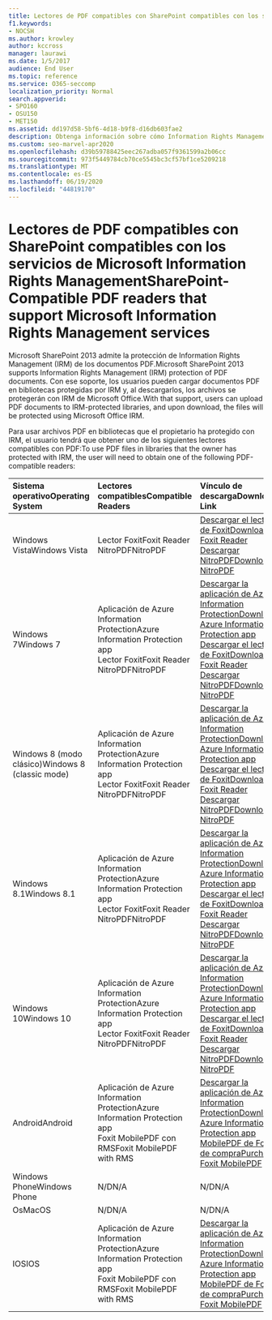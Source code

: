 ```yaml
---
title: Lectores de PDF compatibles con SharePoint compatibles con los servicios de Microsoft Information Rights Management
f1.keywords:
- NOCSH
ms.author: krowley
author: kccross
manager: laurawi
ms.date: 1/5/2017
audience: End User
ms.topic: reference
ms.service: O365-seccomp
localization_priority: Normal
search.appverid:
- SPO160
- OSU150
- MET150
ms.assetid: dd197d58-5bf6-4d18-b9f8-d16db603fae2
description: Obtenga información sobre cómo Information Rights Management (IRM) protege los documentos PDF cargados y descargados de bibliotecas protegidas por IRM en Microsoft SharePoint 2013.
ms.custom: seo-marvel-apr2020
ms.openlocfilehash: d39b59788425eec267adba057f9361599a2b06cc
ms.sourcegitcommit: 973f5449784cb70ce5545bc3cf57bf1ce5209218
ms.translationtype: MT
ms.contentlocale: es-ES
ms.lasthandoff: 06/19/2020
ms.locfileid: "44819170"
---
```

# <a name="sharepoint-compatible-pdf-readers-that-support-microsoft-information-rights-management-services"></a><span data-ttu-id="b0efa-103">Lectores de PDF compatibles con SharePoint compatibles con los servicios de Microsoft Information Rights Management</span><span class="sxs-lookup"><span data-stu-id="b0efa-103">SharePoint-Compatible PDF readers that support Microsoft Information Rights Management services</span></span>

<span data-ttu-id="b0efa-104">Microsoft SharePoint 2013 admite la protección de Information Rights Management (IRM) de los documentos PDF.</span><span class="sxs-lookup"><span data-stu-id="b0efa-104">Microsoft SharePoint 2013 supports Information Rights Management (IRM) protection of PDF documents.</span></span> <span data-ttu-id="b0efa-105">Con ese soporte, los usuarios pueden cargar documentos PDF en bibliotecas protegidas por IRM y, al descargarlos, los archivos se protegerán con IRM de Microsoft Office.</span><span class="sxs-lookup"><span data-stu-id="b0efa-105">With that support, users can upload PDF documents to IRM-protected libraries, and upon download, the files will be protected using Microsoft Office IRM.</span></span>
  
<span data-ttu-id="b0efa-106">Para usar archivos PDF en bibliotecas que el propietario ha protegido con IRM, el usuario tendrá que obtener uno de los siguientes lectores compatibles con PDF:</span><span class="sxs-lookup"><span data-stu-id="b0efa-106">To use PDF files in libraries that the owner has protected with IRM, the user will need to obtain one of the following PDF-compatible readers:</span></span>
  
|<span data-ttu-id="b0efa-107">**Sistema operativo**</span><span class="sxs-lookup"><span data-stu-id="b0efa-107">**Operating System**</span></span>|<span data-ttu-id="b0efa-108">**Lectores compatibles**</span><span class="sxs-lookup"><span data-stu-id="b0efa-108">**Compatible Readers**</span></span>|<span data-ttu-id="b0efa-109">**Vínculo de descarga**</span><span class="sxs-lookup"><span data-stu-id="b0efa-109">**Download Link**</span></span>|
|:-----|:-----|:-----|
|<span data-ttu-id="b0efa-110">Windows Vista</span><span class="sxs-lookup"><span data-stu-id="b0efa-110">Windows Vista</span></span>  <br/> |<span data-ttu-id="b0efa-111">Lector Foxit</span><span class="sxs-lookup"><span data-stu-id="b0efa-111">Foxit Reader</span></span>  <br/> <span data-ttu-id="b0efa-112">NitroPDF</span><span class="sxs-lookup"><span data-stu-id="b0efa-112">NitroPDF</span></span>  <br/> |[<span data-ttu-id="b0efa-113">Descargar el lector de Foxit</span><span class="sxs-lookup"><span data-stu-id="b0efa-113">Download Foxit Reader</span></span>](https://go.microsoft.com/fwlink/?linkid=253210) <br/> [<span data-ttu-id="b0efa-114">Descargar NitroPDF</span><span class="sxs-lookup"><span data-stu-id="b0efa-114">Download NitroPDF</span></span>](https://www.gonitro.com/pdf-reader) <br/> |
|<span data-ttu-id="b0efa-115">Windows 7</span><span class="sxs-lookup"><span data-stu-id="b0efa-115">Windows 7</span></span>  <br/> |<span data-ttu-id="b0efa-116">Aplicación de Azure Information Protection</span><span class="sxs-lookup"><span data-stu-id="b0efa-116">Azure Information Protection app</span></span>  <br/> <span data-ttu-id="b0efa-117">Lector Foxit</span><span class="sxs-lookup"><span data-stu-id="b0efa-117">Foxit Reader</span></span>  <br/> <span data-ttu-id="b0efa-118">NitroPDF</span><span class="sxs-lookup"><span data-stu-id="b0efa-118">NitroPDF</span></span>  <br/> |[<span data-ttu-id="b0efa-119">Descargar la aplicación de Azure Information Protection</span><span class="sxs-lookup"><span data-stu-id="b0efa-119">Download Azure Information Protection app</span></span>](https://go.microsoft.com/fwlink/?linkid=837797) <br/> [<span data-ttu-id="b0efa-120">Descargar el lector de Foxit</span><span class="sxs-lookup"><span data-stu-id="b0efa-120">Download Foxit Reader</span></span>](https://go.microsoft.com/fwlink/?linkid=253210) <br/> [<span data-ttu-id="b0efa-121">Descargar NitroPDF</span><span class="sxs-lookup"><span data-stu-id="b0efa-121">Download NitroPDF</span></span>](https://www.gonitro.com/pdf-reader) <br/> |
|<span data-ttu-id="b0efa-122">Windows 8 (modo clásico)</span><span class="sxs-lookup"><span data-stu-id="b0efa-122">Windows 8 (classic mode)</span></span>  <br/> |<span data-ttu-id="b0efa-123">Aplicación de Azure Information Protection</span><span class="sxs-lookup"><span data-stu-id="b0efa-123">Azure Information Protection app</span></span>  <br/> <span data-ttu-id="b0efa-124">Lector Foxit</span><span class="sxs-lookup"><span data-stu-id="b0efa-124">Foxit Reader</span></span>  <br/> <span data-ttu-id="b0efa-125">NitroPDF</span><span class="sxs-lookup"><span data-stu-id="b0efa-125">NitroPDF</span></span>  <br/> |[<span data-ttu-id="b0efa-126">Descargar la aplicación de Azure Information Protection</span><span class="sxs-lookup"><span data-stu-id="b0efa-126">Download Azure Information Protection app</span></span>](https://go.microsoft.com/fwlink/?linkid=837797) <br/> [<span data-ttu-id="b0efa-127">Descargar el lector de Foxit</span><span class="sxs-lookup"><span data-stu-id="b0efa-127">Download Foxit Reader</span></span>](https://go.microsoft.com/fwlink/?linkid=253210) <br/> [<span data-ttu-id="b0efa-128">Descargar NitroPDF</span><span class="sxs-lookup"><span data-stu-id="b0efa-128">Download NitroPDF</span></span>](https://www.gonitro.com/pdf-reader) <br/> |
|<span data-ttu-id="b0efa-129">Windows 8.1</span><span class="sxs-lookup"><span data-stu-id="b0efa-129">Windows 8.1</span></span>  <br/> |<span data-ttu-id="b0efa-130">Aplicación de Azure Information Protection</span><span class="sxs-lookup"><span data-stu-id="b0efa-130">Azure Information Protection app</span></span>  <br/> <span data-ttu-id="b0efa-131">Lector Foxit</span><span class="sxs-lookup"><span data-stu-id="b0efa-131">Foxit Reader</span></span>  <br/> <span data-ttu-id="b0efa-132">NitroPDF</span><span class="sxs-lookup"><span data-stu-id="b0efa-132">NitroPDF</span></span>  <br/> |[<span data-ttu-id="b0efa-133">Descargar la aplicación de Azure Information Protection</span><span class="sxs-lookup"><span data-stu-id="b0efa-133">Download Azure Information Protection app</span></span>](https://go.microsoft.com/fwlink/?linkid=837797) <br/> [<span data-ttu-id="b0efa-134">Descargar el lector de Foxit</span><span class="sxs-lookup"><span data-stu-id="b0efa-134">Download Foxit Reader</span></span>](https://go.microsoft.com/fwlink/?linkid=253210) <br/> [<span data-ttu-id="b0efa-135">Descargar NitroPDF</span><span class="sxs-lookup"><span data-stu-id="b0efa-135">Download NitroPDF</span></span>](https://www.gonitro.com/pdf-reader) <br/> |
|<span data-ttu-id="b0efa-136">Windows 10</span><span class="sxs-lookup"><span data-stu-id="b0efa-136">Windows 10</span></span>  <br/> |<span data-ttu-id="b0efa-137">Aplicación de Azure Information Protection</span><span class="sxs-lookup"><span data-stu-id="b0efa-137">Azure Information Protection app</span></span>  <br/> <span data-ttu-id="b0efa-138">Lector Foxit</span><span class="sxs-lookup"><span data-stu-id="b0efa-138">Foxit Reader</span></span>  <br/> <span data-ttu-id="b0efa-139">NitroPDF</span><span class="sxs-lookup"><span data-stu-id="b0efa-139">NitroPDF</span></span>  <br/> |[<span data-ttu-id="b0efa-140">Descargar la aplicación de Azure Information Protection</span><span class="sxs-lookup"><span data-stu-id="b0efa-140">Download Azure Information Protection app</span></span>](https://go.microsoft.com/fwlink/?linkid=837797) <br/> [<span data-ttu-id="b0efa-141">Descargar el lector de Foxit</span><span class="sxs-lookup"><span data-stu-id="b0efa-141">Download Foxit Reader</span></span>](https://go.microsoft.com/fwlink/?linkid=253210) <br/> [<span data-ttu-id="b0efa-142">Descargar NitroPDF</span><span class="sxs-lookup"><span data-stu-id="b0efa-142">Download NitroPDF</span></span>](https://www.gonitro.com/pdf-reader) <br/> |
|<span data-ttu-id="b0efa-143">Android</span><span class="sxs-lookup"><span data-stu-id="b0efa-143">Android</span></span>  <br/> |<span data-ttu-id="b0efa-144">Aplicación de Azure Information Protection</span><span class="sxs-lookup"><span data-stu-id="b0efa-144">Azure Information Protection app</span></span>  <br/> <span data-ttu-id="b0efa-145">Foxit MobilePDF con RMS</span><span class="sxs-lookup"><span data-stu-id="b0efa-145">Foxit MobilePDF with RMS</span></span>  <br/> |[<span data-ttu-id="b0efa-146">Descargar la aplicación de Azure Information Protection</span><span class="sxs-lookup"><span data-stu-id="b0efa-146">Download Azure Information Protection app</span></span>](https://go.microsoft.com/fwlink/?linkid=836827) <br/> [<span data-ttu-id="b0efa-147">MobilePDF de Foxit de compra</span><span class="sxs-lookup"><span data-stu-id="b0efa-147">Purchase Foxit MobilePDF</span></span>](https://play.google.com/store/apps/details?id=com.foxit.mobile.pdf.lite) <br/> |
|<span data-ttu-id="b0efa-148">Windows Phone</span><span class="sxs-lookup"><span data-stu-id="b0efa-148">Windows Phone</span></span>  <br/> |<span data-ttu-id="b0efa-149">N/D</span><span class="sxs-lookup"><span data-stu-id="b0efa-149">N/A</span></span>  <br/> |<span data-ttu-id="b0efa-150">N/D</span><span class="sxs-lookup"><span data-stu-id="b0efa-150">N/A</span></span>  <br/> |
|<span data-ttu-id="b0efa-151">Os</span><span class="sxs-lookup"><span data-stu-id="b0efa-151">MacOS</span></span>  <br/> |<span data-ttu-id="b0efa-152">N/D</span><span class="sxs-lookup"><span data-stu-id="b0efa-152">N/A</span></span>  <br/> |<span data-ttu-id="b0efa-153">N/D</span><span class="sxs-lookup"><span data-stu-id="b0efa-153">N/A</span></span>  <br/> |
|<span data-ttu-id="b0efa-154">IOS</span><span class="sxs-lookup"><span data-stu-id="b0efa-154">IOS</span></span>  <br/> |<span data-ttu-id="b0efa-155">Aplicación de Azure Information Protection</span><span class="sxs-lookup"><span data-stu-id="b0efa-155">Azure Information Protection app</span></span>  <br/> <span data-ttu-id="b0efa-156">Foxit MobilePDF con RMS</span><span class="sxs-lookup"><span data-stu-id="b0efa-156">Foxit MobilePDF with RMS</span></span>  <br/> |[<span data-ttu-id="b0efa-157">Descargar la aplicación de Azure Information Protection</span><span class="sxs-lookup"><span data-stu-id="b0efa-157">Download Azure Information Protection app</span></span>](https://go.microsoft.com/fwlink/?linkid=836828) <br/> [<span data-ttu-id="b0efa-158">MobilePDF de Foxit de compra</span><span class="sxs-lookup"><span data-stu-id="b0efa-158">Purchase Foxit MobilePDF</span></span>](https://play.google.com/store/apps/details?id=com.foxit.mobile.pdf.lite) <br/> |
   

